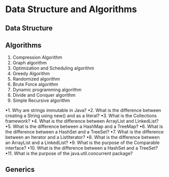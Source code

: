 # Data Structure and Algorithms

## Data Structure

## Algorithms

1. Compression Algorithm
2. Graph algorithm
3. Optimization and Scheduling algorithm
4. Greedy Algorithm
5. Randomized algorithm
6. Brute Force algorithm
7. Dynamic programming algorithm
8. Divide and Conquer algorithm
9. Simple Recursive algorithm

•1. Why are strings immutable in Java?
•2. What is the difference between creating a String using new() and as a literal?
•3. What is the Collections framework?
•4. What is the difference between ArrayList and LinkedList?
•5. What is the difference between a HashMap and a TreeMap?
•6. What is the difference between a HashSet and a TreeSet?
•7. What is the difference between an Iterator and a ListIterator?
•8. What is the difference between an ArrayList and a LinkedList?
•9. What is the purpose of the Comparable interface?
•10. What is the difference between a HashSet and a TreeSet?
•11. What is the purpose of the java.util.concurrent package?

## Generics
